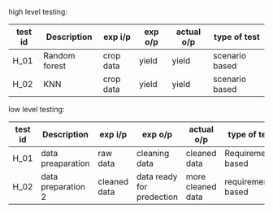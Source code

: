 high level testing:

|  test id | Description | exp i/p | exp o/p | actual o/p | type of test |
| -------- | ------------| ------- | ------- | ---------- | ------------ |
| H_01     | Random forest | crop data | yield | yield  | scenario based |
| H_02     | KNN         | crop data | yield | yield | scenario based |


low level testing:

|test id | Description | exp i/p | exp o/p | actual o/p | type of test |
| ------ | ----------- | ------- | ------- | ---------- | ------------ |
| H_01    | data preaparation | raw data | cleaning data | cleaned data | Requirements based |
| H_02     | data preparation 2 | cleaned data | data ready for predection | more cleaned data | requirements based |




